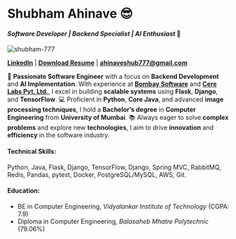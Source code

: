 # Shubham Ahinave 😎	
#### *Software Developer | Backend Specialist | AI Enthusiast* 🚀

<p align="left"> <img src="https://komarev.com/ghpvc/?username=shubham-777&label=Profile%20views&color=0e75b6&style=flat" alt="shubham-777" /> </p>

**[LinkedIn](https://www.linkedin.com/in/shubham-ahinave/)** | **[Download Resume](https://drive.google.com/file/d/1LMZdqpJAEMDNqNKSMljmx-X8xw75JgP4/view?usp=sharing)** | **ahinaveshub777@gmail.com**

🚀 **Passionate Software Engineer** with a focus on **Backend Development** and **AI Implementation**. With experience at [**Bombay Software**](https://www.bombaysoftwares.com/) and [**Cere Labs Pvt. Ltd.**](https://www.cerelabs.com/), I excel in building **scalable systems** using **Flask**, **Django**, and **TensorFlow**. 💻 Proficient in **Python**, **Core Java**, and advanced **image processing techniques**, I hold a **Bachelor’s degree** in **Computer Engineering** from **University of Mumbai**. 📚 Always eager to solve **complex problems** and explore new **technologies**, I aim to drive **innovation** and **efficiency** in the software industry.


#### **Technical Skills:** 
Python, Java, Flask, Django, TensorFlow, Django, Spring MVC, RabbitMQ, Redis, Pandas, pytest, Docker, PostgreSQL/MySQL, AWS, Git.

#### **Education:** 
- BE in Computer Engineering, *Vidyalankar Institute of Technology* (CGPA: 7.9)
- Diploma in Computer Engineering, *Balasaheb Mhatre Polytechnic* (79.06%)
